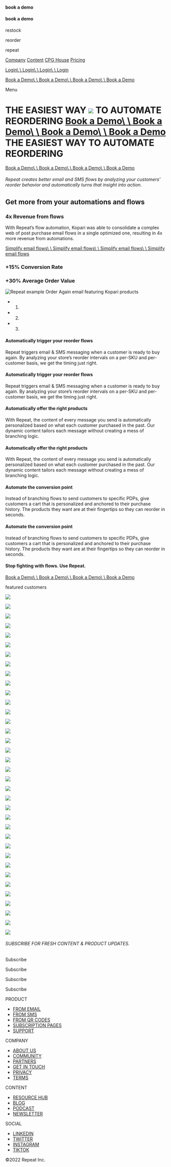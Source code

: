 #### book a demo

#### book a demo

restock

reorder

repeat

[Company](https://repeat.studiofreight.com/company) [Content](https://repeat.studiofreight.com/content) [CPG House](https://repeat.studiofreight.com/cpghouse) [Pricing](https://repeat.studiofreight.com/pricing)

[Login\\
\\
Login\\
\\
Login\\
\\
Login](https://backend.getrepeat.io/sign_in)

[Book a Demo\\
\\
Book a Demo\\
\\
Book a Demo\\
\\
Book a Demo](https://repeat.studiofreight.com/?demo=true)

Menu

# THE    EASIEST    WAY        ![](https://repeat.studiofreight.com/_next/image?url=https%3A%2F%2Fimages.ctfassets.net%2F3owzcimanmiu%2F1KlJw5SS07xiAV1kfYoUYK%2Fb4eb08264558371ad8657dd156512001%2FGroup_48096082.png&w=3840&q=75)    TO    AUTOMATE        REORDERING            [Book a Demo\ \ Book a Demo\ \ Book a Demo\ \ Book a Demo](https://repeat.studiofreight.com/?demo=true)            THE            EASIEST            WAY    TO        AUTOMATE            REORDERING

[Book a Demo\\
\\
Book a Demo\\
\\
Book a Demo\\
\\
Book a Demo](https://repeat.studiofreight.com/?demo=true)

###### Repeat creates better email and SMS flows by analyzing your customers’ reorder behavior and automatically turns that insight into action.

## Get more from your automations and flows

### 4x Revenue from flows

With Repeat’s flow automation, Kopari was able to consolidate a complex web of post purchase email flows in a single optimized one, resulting in 4x more revenue from automations.

[Simplify email flows\\
\\
Simplify email flows\\
\\
Simplify email flows\\
\\
Simplify email flows](https://www.getrepeat.io/product/klaviyo-replenishment-flows)

### +15% Conversion Rate

### +30% Average Order Value

![Repeat example Order Again email featuring Kopari products](https://repeat.studiofreight.com/_next/image?url=https%3A%2F%2Fimages.ctfassets.net%2F3owzcimanmiu%2F4z3QTVVDayq90DpRg9JIe1%2Ff98cfce144df02c1323dafad8732e550%2FRepeat_Homepage-03-Kopari.jpg&w=3840&q=90)

- 01.
- 02.
- 03.

#### Automatically trigger your reorder flows

Repeat triggers email & SMS messaging when a customer is ready to buy again. By analyzing your store’s reorder intervals on a per-SKU and per-customer basis, we get the timing just right.

#### Automatically trigger your reorder flows

Repeat triggers email & SMS messaging when a customer is ready to buy again. By analyzing your store’s reorder intervals on a per-SKU and per-customer basis, we get the timing just right.

#### Automatically offer the right products

With Repeat, the content of every message you send is automatically personalized based on what each customer purchased in the past. Our dynamic content tailors each message without creating a mess of branching logic.

#### Automatically offer the right products

With Repeat, the content of every message you send is automatically personalized based on what each customer purchased in the past. Our dynamic content tailors each message without creating a mess of branching logic.

#### Automate the conversion point

Instead of branching flows to send customers to specific PDPs, give customers a cart that is personalized and anchored to their purchase history. The products they want are at their fingertips so they can reorder in seconds.

#### Automate the conversion point

Instead of branching flows to send customers to specific PDPs, give customers a cart that is personalized and anchored to their purchase history. The products they want are at their fingertips so they can reorder in seconds.

#### Stop fighting with flows. Use Repeat.

[Book a Demo\\
\\
Book a Demo\\
\\
Book a Demo\\
\\
Book a Demo](https://repeat.studiofreight.com/?demo=true)

featured customers

![](https://images.ctfassets.net/3owzcimanmiu/1oYqvD3Yt7YKWvLlN3kxtm/8d1eb60b8c83ebfe4b95bfb905daf908/youth_to_the_people.svg)

![](https://images.ctfassets.net/3owzcimanmiu/Lsd4HYKnD9J2xh4Rh1VeK/c8a442aa3b092215f7b6711b0f9c9fed/olipop.svg)

![](https://images.ctfassets.net/3owzcimanmiu/1UAqae3P24plkTbpisaSka/472d66bb842b1378017125defc1cf281/hydrant.svg)

![](https://images.ctfassets.net/3owzcimanmiu/1fWohJsz75KK7xoFd1qgsg/9621d5951e2b38fe57f7afc0c8f3fe94/feastables_black.svg)

![](https://images.ctfassets.net/3owzcimanmiu/54oT7ucYj2a0mzBnadix1J/d1baa4dbc5a0fc1126f73ef73d43d743/oseea.svg)

![](https://images.ctfassets.net/3owzcimanmiu/1oYqvD3Yt7YKWvLlN3kxtm/8d1eb60b8c83ebfe4b95bfb905daf908/youth_to_the_people.svg)

![](https://images.ctfassets.net/3owzcimanmiu/Lsd4HYKnD9J2xh4Rh1VeK/c8a442aa3b092215f7b6711b0f9c9fed/olipop.svg)

![](https://images.ctfassets.net/3owzcimanmiu/1UAqae3P24plkTbpisaSka/472d66bb842b1378017125defc1cf281/hydrant.svg)

![](https://images.ctfassets.net/3owzcimanmiu/1fWohJsz75KK7xoFd1qgsg/9621d5951e2b38fe57f7afc0c8f3fe94/feastables_black.svg)

![](https://images.ctfassets.net/3owzcimanmiu/1oYqvD3Yt7YKWvLlN3kxtm/8d1eb60b8c83ebfe4b95bfb905daf908/youth_to_the_people.svg)

![](https://images.ctfassets.net/3owzcimanmiu/Lsd4HYKnD9J2xh4Rh1VeK/c8a442aa3b092215f7b6711b0f9c9fed/olipop.svg)

![](https://images.ctfassets.net/3owzcimanmiu/1UAqae3P24plkTbpisaSka/472d66bb842b1378017125defc1cf281/hydrant.svg)

![](https://images.ctfassets.net/3owzcimanmiu/1fWohJsz75KK7xoFd1qgsg/9621d5951e2b38fe57f7afc0c8f3fe94/feastables_black.svg)

![](https://images.ctfassets.net/3owzcimanmiu/54oT7ucYj2a0mzBnadix1J/d1baa4dbc5a0fc1126f73ef73d43d743/oseea.svg)

![](https://images.ctfassets.net/3owzcimanmiu/1oYqvD3Yt7YKWvLlN3kxtm/8d1eb60b8c83ebfe4b95bfb905daf908/youth_to_the_people.svg)

![](https://images.ctfassets.net/3owzcimanmiu/Lsd4HYKnD9J2xh4Rh1VeK/c8a442aa3b092215f7b6711b0f9c9fed/olipop.svg)

![](https://images.ctfassets.net/3owzcimanmiu/1UAqae3P24plkTbpisaSka/472d66bb842b1378017125defc1cf281/hydrant.svg)

![](https://images.ctfassets.net/3owzcimanmiu/1fWohJsz75KK7xoFd1qgsg/9621d5951e2b38fe57f7afc0c8f3fe94/feastables_black.svg)

![](https://images.ctfassets.net/3owzcimanmiu/1oYqvD3Yt7YKWvLlN3kxtm/8d1eb60b8c83ebfe4b95bfb905daf908/youth_to_the_people.svg)

![](https://images.ctfassets.net/3owzcimanmiu/Lsd4HYKnD9J2xh4Rh1VeK/c8a442aa3b092215f7b6711b0f9c9fed/olipop.svg)

![](https://images.ctfassets.net/3owzcimanmiu/1UAqae3P24plkTbpisaSka/472d66bb842b1378017125defc1cf281/hydrant.svg)

![](https://images.ctfassets.net/3owzcimanmiu/1fWohJsz75KK7xoFd1qgsg/9621d5951e2b38fe57f7afc0c8f3fe94/feastables_black.svg)

![](https://images.ctfassets.net/3owzcimanmiu/54oT7ucYj2a0mzBnadix1J/d1baa4dbc5a0fc1126f73ef73d43d743/oseea.svg)

![](https://images.ctfassets.net/3owzcimanmiu/1oYqvD3Yt7YKWvLlN3kxtm/8d1eb60b8c83ebfe4b95bfb905daf908/youth_to_the_people.svg)

![](https://images.ctfassets.net/3owzcimanmiu/Lsd4HYKnD9J2xh4Rh1VeK/c8a442aa3b092215f7b6711b0f9c9fed/olipop.svg)

![](https://images.ctfassets.net/3owzcimanmiu/1UAqae3P24plkTbpisaSka/472d66bb842b1378017125defc1cf281/hydrant.svg)

![](https://images.ctfassets.net/3owzcimanmiu/1fWohJsz75KK7xoFd1qgsg/9621d5951e2b38fe57f7afc0c8f3fe94/feastables_black.svg)

![](https://images.ctfassets.net/3owzcimanmiu/1oYqvD3Yt7YKWvLlN3kxtm/8d1eb60b8c83ebfe4b95bfb905daf908/youth_to_the_people.svg)

![](https://images.ctfassets.net/3owzcimanmiu/Lsd4HYKnD9J2xh4Rh1VeK/c8a442aa3b092215f7b6711b0f9c9fed/olipop.svg)

![](https://images.ctfassets.net/3owzcimanmiu/1UAqae3P24plkTbpisaSka/472d66bb842b1378017125defc1cf281/hydrant.svg)

![](https://images.ctfassets.net/3owzcimanmiu/1fWohJsz75KK7xoFd1qgsg/9621d5951e2b38fe57f7afc0c8f3fe94/feastables_black.svg)

![](https://images.ctfassets.net/3owzcimanmiu/54oT7ucYj2a0mzBnadix1J/d1baa4dbc5a0fc1126f73ef73d43d743/oseea.svg)

![](https://images.ctfassets.net/3owzcimanmiu/1oYqvD3Yt7YKWvLlN3kxtm/8d1eb60b8c83ebfe4b95bfb905daf908/youth_to_the_people.svg)

![](https://images.ctfassets.net/3owzcimanmiu/Lsd4HYKnD9J2xh4Rh1VeK/c8a442aa3b092215f7b6711b0f9c9fed/olipop.svg)

![](https://images.ctfassets.net/3owzcimanmiu/1UAqae3P24plkTbpisaSka/472d66bb842b1378017125defc1cf281/hydrant.svg)

![](https://images.ctfassets.net/3owzcimanmiu/1fWohJsz75KK7xoFd1qgsg/9621d5951e2b38fe57f7afc0c8f3fe94/feastables_black.svg)

###### SUBSCRIBE FOR FRESH CONTENT & PRODUCT UPDATES.

Subscribe

Subscribe

Subscribe

Subscribe

PRODUCT

- [FROM EMAIL](https://repeat.studiofreight.com/product/klaviyo-replenishment-flows)
- [FROM SMS](https://repeat.studiofreight.com/product/sms)
- [FROM QR CODES](https://repeat.studiofreight.com/product/qr-codes)
- [SUBSCRIPTION PAGES](https://repeat.studiofreight.com/product/subscription-page)
- [SUPPORT](mailto:cs@getrepeat.io)

COMPANY

- [ABOUT US](https://repeat.studiofreight.com/company)
- [COMMUNITY](https://repeat.studiofreight.com/cpghouse)
- [PARTNERS](https://repeat.partnerpage.io/)
- [GET IN TOUCH](mailto:hello@getrepeat.io)
- [PRIVACY](https://repeat.studiofreight.com/legal/privacy-policy)
- [TERMS](https://repeat.studiofreight.com/legal/terms-of-service)

CONTENT

- [RESOURCE HUB](https://repeat.studiofreight.com/content)
- [BLOG](https://blog.getrepeat.io/)
- [PODCAST](https://open.spotify.com/show/09uTHnBt2GeNbhUtgajCRd?si=a827870e8ef64362)
- [NEWSLETTER](https://repeat.substack.com/)

SOCIAL

- [LINKEDIN](https://www.linkedin.com/company/getrepeat/)
- [TWITTER](https://twitter.com/get_repeat)
- [INSTAGRAM](https://www.instagram.com/getrepeat/)
- [TIKTOK](https://www.tiktok.com/@getrepeat)

©2022 Repeat Inc.